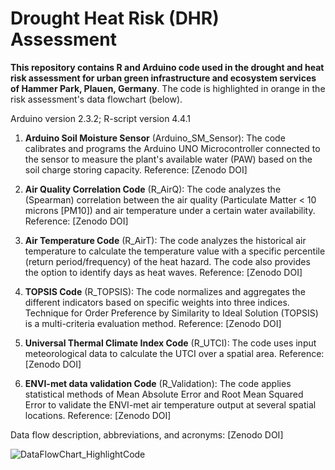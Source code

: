 # Drought Heat Risk (DHR) Assessment
**This repository contains R and Arduino code used in the drought and heat risk assessment for urban green infrastructure and ecosystem services of Hammer Park, Plauen, Germany**. The code is highlighted in orange in the risk assessment's data flowchart (below).

Arduino version 2.3.2;
R-script version 4.4.1

1. **Arduino Soil Moisture Sensor** (Arduino_SM_Sensor):
The code calibrates and programs the Arduino UNO Microcontroller connected to the sensor to measure the plant's available water (PAW) based on the soil charge storing capacity.
Reference: [Zenodo DOI]

2. **Air Quality Correlation Code** (R_AirQ):
The code analyzes the (Spearman) correlation between the air quality (Particulate Matter < 10 microns [PM10]) and air temperature under a certain water availability.
Reference: [Zenodo DOI]

3. **Air Temperature Code** (R_AirT):
The code analyzes the historical air temperature to calculate the temperature value with a specific percentile (return period/frequency) of the heat hazard. The code also provides the option to identify days as heat waves.
Reference: [Zenodo DOI]

4. **TOPSIS Code** (R_TOPSIS):
The code normalizes and aggregates the different indicators based on specific weights into three indices. Technique for Order Preference by Similarity to Ideal Solution (TOPSIS) is a multi-criteria evaluation method.
Reference: [Zenodo DOI]

5. **Universal Thermal Climate Index Code** (R_UTCI):
The code uses input meteorological data to calculate the UTCI over a spatial area.
Reference: [Zenodo DOI]

6. **ENVI-met data validation Code** (R_Validation):
The code applies statistical methods of Mean Absolute Error and Root Mean Squared Error to validate the ENVI-met air temperature output at several spatial locations.
Reference: [Zenodo DOI]

Data flow description, abbreviations, and acronyms: [Zenodo DOI]

![DataFlowChart_HighlightCode](https://github.com/user-attachments/assets/36225ee1-f8f8-47a7-90ae-fce5ea2448a3)

